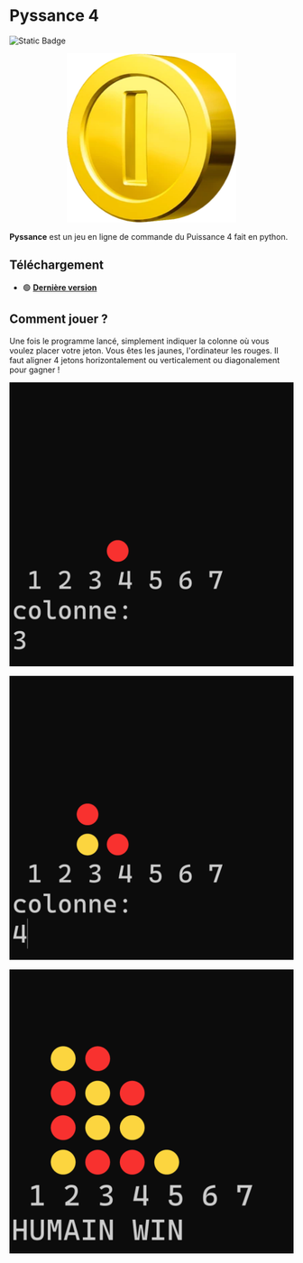# Pyssance 4

![Static Badge](https://img.shields.io/badge/made_in-France-red?labelColor=blue)

<p align="center">
    <img src="assets\logo.png" alt="Icon" width="300" height="300" />
</p>

**Pyssance** est un jeu en ligne de commande du Puissance 4 fait en python.

## Téléchargement

- 🟢 **[Dernière version](https://github.com/Pietot/Da3dsoul.dev-Downloader/releases/latest)**

## Comment jouer ?

Une fois le programme lancé, simplement indiquer la colonne où vous voulez placer votre jeton. Vous êtes les jaunes, l'ordinateur les rouges. Il faut aligner 4 jetons horizontalement ou verticalement ou diagonalement pour gagner !

![Texte alternatif](./assets/Screen1.png)

![Texet alternatif](./assets/Screen2.png)

![Texet alternatif](./assets/Screen3.png)
